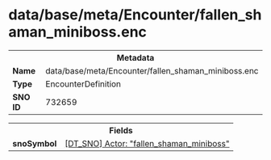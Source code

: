 <h1>data/base/meta/Encounter/fallen_shaman_miniboss.enc</h1><table><tr><th colspan="100%">Metadata</th></tr><tr><td><b>Name</b></td><td>data/base/meta/Encounter/fallen_shaman_miniboss.enc</td></tr><tr><td><b>Type</b></td><td>EncounterDefinition</td></tr><tr><td><b>SNO ID</b></td><td>732659</td></tr></table>

<table><tr><th colspan="100%">Fields</th></tr><tr><td><b>snoSymbol</b></td><td><a href="..\Actor\fallen_shaman_miniboss.acr">[DT_SNO] Actor: "fallen_shaman_miniboss"</a></td></tr></table>

